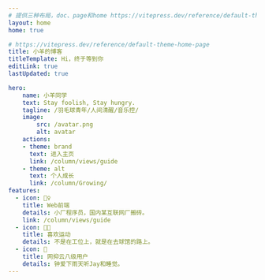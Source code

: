 ```yaml
---
# 提供三种布局，doc、page和home https://vitepress.dev/reference/default-theme-layout
layout: home
home: true

# https://vitepress.dev/reference/default-theme-home-page
title: 小羊的博客
titleTemplate: Hi，终于等到你
editLink: true
lastUpdated: true

hero:
    name: 小羊同学
    text: Stay foolish, Stay hungry.
    tagline: /羽毛球青年/人间清醒/音乐控/
    image:
        src: /avatar.png
        alt: avatar
    actions:
    - theme: brand
      text: 进入主页
      link: /column/views/guide
    - theme: alt
      text: 个人成长
      link: /column/Growing/
features:
  - icon: 🤹‍♀️
    title: Web前端
    details: 小厂程序员，国内某互联网厂搬砖。
    link: /column/views/guide
  - icon: 👩‍🎨‍
    title: 喜欢运动
    details: 不是在工位上，就是在去球馆的路上。
  - icon: 🧩
    title: 网抑云八级用户
    details: 钟爱下雨天听Jay和睡觉。
---
```

<!-- 自定义组件 -->


